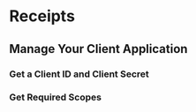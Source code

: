 # Receipts

## Manage Your Client Application

### Get a Client ID and Client Secret

### Get Required Scopes
